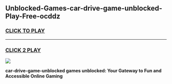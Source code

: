 
## Unblocked-Games-car-drive-game-unblocked-Play-Free-ocddz
<h3>
<a href="https://premium76.site?title=car-drive-game-unblocked&ref=22A">CLICK TO PLAY</a></h3>
<hr>

<h3>
<a href="https://premium76.site?title=car-drive-game-unblocked&ref=22A">CLICK 2 PLAY</a>
  
</h3>

<a href="https://premium76.site?title=car-drive-game-unblocked&ref=22A"><img src="https://clearcache.store/games.png"></a>


**car-drive-game-unblocked games unblocked: Your Gateway to Fun and Accessible Online Gaming**
